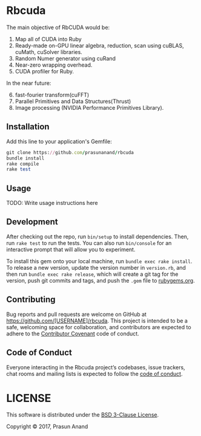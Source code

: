 # Rbcuda

The main objective of RbCUDA would be:
1. Map all of CUDA into Ruby
2. Ready-made on-GPU linear algebra, reduction, scan using cuBLAS, cuMath, cuSolver libraries.
3. Random Numer generator using cuRand
4. Near-zero wrapping overhead.
5. CUDA profiler for Ruby.

In the near future:

6. fast-fourier transform(cuFFT)
7. Parallel Primitives and Data Structures(Thrust)
8. Image processing (NVIDIA Performance Primitives Library).

## Installation

Add this line to your application's Gemfile:

```ruby
git clone https://github.com/prasunanand/rbcuda
bundle install
rake compile
rake test
```

## Usage

TODO: Write usage instructions here

## Development

After checking out the repo, run `bin/setup` to install dependencies. Then, run `rake test` to run the tests. You can also run `bin/console` for an interactive prompt that will allow you to experiment.

To install this gem onto your local machine, run `bundle exec rake install`. To release a new version, update the version number in `version.rb`, and then run `bundle exec rake release`, which will create a git tag for the version, push git commits and tags, and push the `.gem` file to [rubygems.org](https://rubygems.org).

## Contributing

Bug reports and pull requests are welcome on GitHub at https://github.com/[USERNAME]/rbcuda. This project is intended to be a safe, welcoming space for collaboration, and contributors are expected to adhere to the [Contributor Covenant](http://contributor-covenant.org) code of conduct.

## Code of Conduct

Everyone interacting in the Rbcuda project’s codebases, issue trackers, chat rooms and mailing lists is expected to follow the [code of conduct](https://github.com/prasunanand/rbcuda/blob/master/CODE_OF_CONDUCT.md).

# LICENSE

This software is distributed under the [BSD 3-Clause License](LICENSE).

Copyright © 2017, Prasun Anand